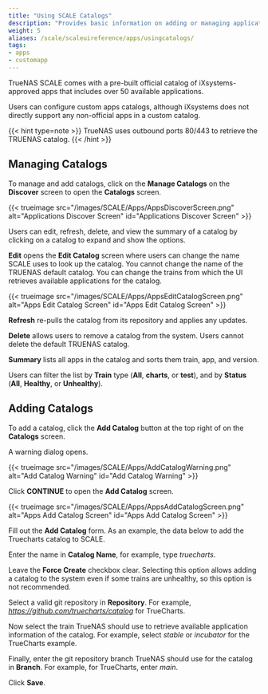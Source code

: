 ```yaml
---
title: "Using SCALE Catalogs"
description: "Provides basic information on adding or managing application catalogs in TrueNAS SCALE."
weight: 5
aliases: /scale/scaleuireference/apps/usingcatalogs/
tags:
- apps
- customapp
---
```


TrueNAS SCALE comes with a pre-built official catalog of iXsystems-approved apps that includes over 50 available applications. 

Users can configure custom apps catalogs, although iXsystems does not directly support any non-official apps in a custom catalog.

{{< hint type=note >}}
TrueNAS uses outbound ports 80/443 to retrieve the TRUENAS catalog.
{{< /hint >}}

## Managing Catalogs

To manage and add catalogs, click on the **Manage Catalogs** on the **Discover** screen to open the **Catalogs** screen. 

{{< trueimage src="/images/SCALE/Apps/AppsDiscoverScreen.png" alt="Applications Discover Screen" id="Applications Discover Screen" >}}

Users can edit, refresh, delete, and view the summary of a catalog by clicking on a catalog to expand and show the options.

**Edit** opens the **Edit Catalog** screen where users can change the name SCALE uses to look up the catalog. You cannot change the name of the TRUENAS default catalog.
You can change the trains from which the UI retrieves available applications for the catalog.

{{< trueimage src="/images/SCALE/Apps/AppsEditCatalogScreen.png" alt="Apps Edit Catalog Screen" id="Apps Edit Catalog Screen" >}}

**Refresh** re-pulls the catalog from its repository and applies any updates.

**Delete** allows users to remove a catalog from the system. Users cannot delete the default TRUENAS catalog.

**Summary** lists all apps in the catalog and sorts them train, app, and version.

Users can filter the list by **Train** type (**All**, **charts**, or **test**), and by **Status** (**All**, **Healthy**, or **Unhealthy**).

## Adding Catalogs

To add a catalog, click the **Add Catalog** button at the top right of on the **Catalogs** screen. 

A warning dialog opens. 

{{< trueimage src="/images/SCALE/Apps/AddCatalogWarning.png" alt="Add Catalog Warning" id="Add Catalog Warning" >}}

Click **CONTINUE** to open the **Add Catalog** screen.

{{< trueimage src="/images/SCALE/Apps/AppsAddCatalogScreen.png" alt="Apps Add Catalog Screen" id="Apps Add Catalog Screen" >}}

Fill out the **Add Catalog** form. As an example, the data below to add the Truecharts catalog to SCALE.

Enter the name in **Catalog Name**, for example, type *truecharts*.

Leave the **Force Create** checkbox clear. Selecting this option allows adding a catalog to the system even if some trains are unhealthy, so this option is not recommended.

Select a valid git repository in **Repository**. For example, *https://github.com/truecharts/catalog* for TrueCharts.

Now select the train TrueNAS should use to retrieve available application information of the catalog. For example, select *stable* or *incubator* for the TrueCharts example.

Finally, enter the git repository branch TrueNAS should use for the catalog in **Branch**. For example, for TrueCharts, enter *main*.

Click **Save**. 

